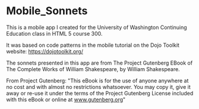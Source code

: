 # Mobile_Sonnets
This is a mobile app I created for the University of Washington Continuing Education class in HTML 5 course 300.

It was based on code patterns in the mobile tutorial on the Dojo Toolkit website: https://dojotoolkit.org/

The sonnets presented in this app are from The Project Gutenberg EBook of The Complete Works of William Shakespeare, by William Shakespeare.

From Project Gutenberg:
"This eBook is for the use of anyone anywhere at no cost and with almost no restrictions whatsoever. You may copy it, give it away or re-use it under the terms of the Project Gutenberg License included with this eBook or online at www.gutenberg.org"
